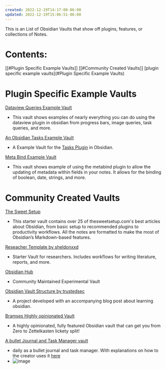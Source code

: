 ```yaml
---
created: 2022-12-19T14:17:00-06:00
updated: 2022-12-19T15:06:51-06:00
---
```

This is an List of Obsidian Vaults that show off plugins, features, or collections of Notes.

# Contents:

[[#Plugin Specific Example Vaults]]
[[#Community Created Vaults]]
[plugin specific example vaults](#Plugin Specific Example Vaults)
# Plugin Specific Example Vaults
[Dataview Queries Example Vault](https://github.com/s-blu/obsidian_dataview_example_vault)
- This vault shows examples of nearly everything you can do using the dataview plugin in obsidian from progress bars, image queries, task queries, and more.

[An Obsidian Tasks Example Vault](https://github.com/obsidian-tasks-group/obsidian-tasks/tree/main/resources/sample_vaults)
- A Example Vault for the [Tasks Plugin](https://github.com/obsidian-tasks-group/obsidian-tasks) in Obsidian.

[Meta Bind Example Vault](https://github.com/mProjectsCode/obsidian-meta-bind-plugin/tree/master/exampleVault)
- This vault shows example of using the metabind plugin to allow the updating of metadata within fields in your notes. It allows for the binding of boolean, date, strings, and more.


# Community Created Vaults
[The Sweet Setup](https://thesweetsetup.com/wp-content/uploads/2021/12/sweet-setup-obsidian-starter-vault.zip)
- This starter vault contains over 25 of thesweetsetup.com's best articles about Obsidian, from basic setup to recommended plugins to productivity workflows. All the notes are formatted to make the most of Obsidian’s Markdown-based features.


[Reseacher Template by sheldonxxd](https://github.com/sheldonxxd/obsidian_vault_template_for_researcher)
- Starter Vault for researchers. Includes workflows for writing literature, reports, and more.

[Obsidian Hub](https://github.com/obsidian-community/obsidian-hub)
- Community Maintained Experimental Vault

[Obsidian Vault Structure by trustedsec](https://github.com/trustedsec/Obsidian-Vault-Structure)
- A project developed with an accompanying blog post about learning obsidian.

[Bramses Highly opinionated Vault](https://github.com/bramses/bramses-highly-opinionated-vault-2023)
- A highly opinionated, fully featured Obsidian vault that can get you from Zero to Zettelkasten lickety split!

[A bullet Journal and Task Manager vault](https://drive.google.com/file/d/1N5IQKertzJFMpHb62SOi2Eq9wR0DV3S6/view?usp=share_link)
- daily as a bullet journal and task manager. With explanations on how to the creator uses it [here](https://www.travelertechie.com/2022/12/bullet-journal-and-task-management-in.html)
- ![image](https://user-images.githubusercontent.com/88785126/208286018-bfcde850-4241-4f44-a385-969584904a2a.png)

